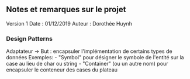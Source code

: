 ## Notes et remarques sur le projet

Version 1 
Date : 01/12/2019
Auteur : Dorothée Huynh

### Design Patterns
Adaptateur
-> But : encapsuler l'implémentation de certains types de données
Exemples: 
    - "Symbol" pour désigner le symbole de l'entité sur la case au lieu de char ou string
    - "Container" (ou un autre nom) pour encapsuler le conteneur des cases du plateau
